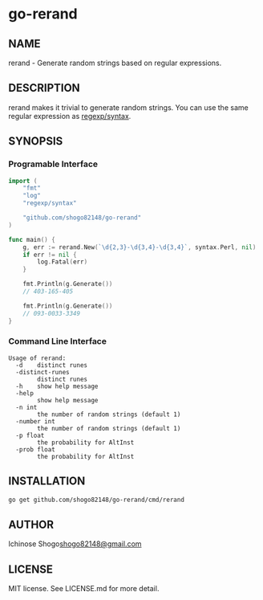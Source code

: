 # go-rerand

## NAME

rerand - Generate random strings based on regular expressions.

## DESCRIPTION

rerand makes it trivial to generate random strings.
You can use the same regular expression as [regexp/syntax](https://golang.org/pkg/regexp/syntax/).

## SYNOPSIS

### Programable Interface

``` go
import (
    "fmt"
    "log"
    "regexp/syntax"

    "github.com/shogo82148/go-rerand"
)

func main() {
    g, err := rerand.New(`\d{2,3}-\d{3,4}-\d{3,4}`, syntax.Perl, nil)
    if err != nil {
        log.Fatal(err)
    }

    fmt.Println(g.Generate())
    // 403-165-405

    fmt.Println(g.Generate())
    // 093-0033-3349
}
```

### Command Line Interface

``` plain
Usage of rerand:
  -d	distinct runes
  -distinct-runes
    	distinct runes
  -h	show help message
  -help
    	show help message
  -n int
    	the number of random strings (default 1)
  -number int
    	the number of random strings (default 1)
  -p float
    	the probability for AltInst
  -prob float
    	the probability for AltInst
```

## INSTALLATION

``` bash
go get github.com/shogo82148/go-rerand/cmd/rerand
```

## AUTHOR

Ichinose Shogo<shogo82148@gmail.com>

## LICENSE

MIT license. See LICENSE.md for more detail.
